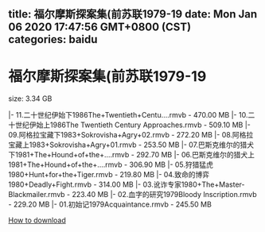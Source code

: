 
title: 福尔摩斯探案集(前苏联1979-19
date: Mon Jan 06 2020 17:47:56 GMT+0800 (CST)    
categories: baidu
---

# 福尔摩斯探案集(前苏联1979-19
size: 3.34 GB
 
 
|- 11.二十世纪伊始下1986The+Twentieth+Centu....rmvb - 470.00 MB
|- 10.二十世纪伊始上1986The Twentieth Century Approaches.rmvb - 509.10 MB
|- 09.阿格拉宝藏下1983+Sokrovisha+Agry+02.rmvb - 272.20 MB
|- 08.阿格拉宝藏上1983+Sokrovisha+Agry+01.rmvb - 253.50 MB
|- 07.巴斯克维尔的猎犬下1981+The+Hound+of+the+....rmvb - 292.70 MB
|- 06.巴斯克维尔的猎犬上1981+The+Hound+of+the+....rmvb - 306.90 MB
|- 05.狩猎猛虎1980+Hunt+for+the+Tiger.rmvb - 219.80 MB
|- 04.致命的博弈1980+Deadly+Fight.rmvb - 314.00 MB
|- 03.讹诈专家1980+The+Master-Blackmailer.rmvb - 223.40 MB
|- 02.血字的研究1979Bloody Inscription.rmvb - 229.20 MB
|- 01.初始记1979Acquaintance.rmvb - 245.50 MB

[How to download](https://bpcam.bemobtrk.com/go/2ceec3aa-1ca2-46d6-b9ff-aaa5c184517c?jno=1117)